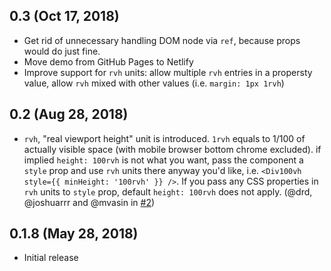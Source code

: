 ## 0.3 (Oct 17, 2018)
* Get rid of unnecessary handling DOM node via `ref`, because props would do just fine.
* Move demo from GitHub Pages to Netlify
* Improve support for `rvh` units: allow multiple `rvh` entries in a propersty value, allow `rvh` mixed with other values (i.e. `margin: 1px 1rvh`)

## 0.2 (Aug 28, 2018)
* `rvh`, "real viewport height" unit is introduced. `1rvh` equals to 1/100 of actually visible space (with mobile browser bottom chrome excluded). if implied `height: 100rvh` is not what you want, pass the component a `style` prop and use `rvh` units there anyway you'd like, i.e. `<Div100vh style={{ minHeight: '100rvh' }} />`. If you pass any CSS properties in `rvh` units to `style` prop, default `height: 100rvh` does not apply. (@drd, @joshuarrr and @mvasin in [#2](https://github.com/mvasin/react-div-100vh/pull/2))

## 0.1.8 (May 28, 2018)
* Initial release
